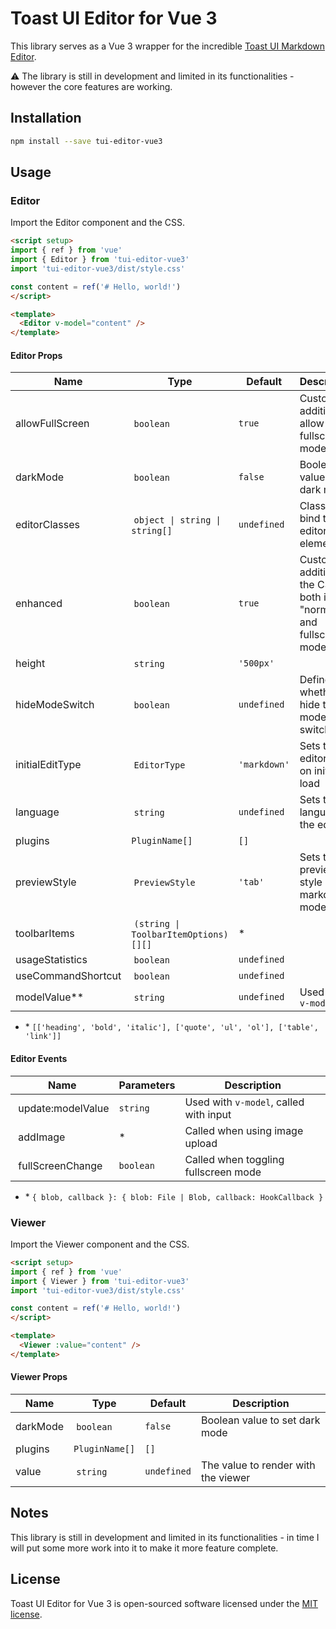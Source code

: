 # Toast UI Editor for Vue 3

This library serves as a Vue 3 wrapper for the incredible [Toast UI Markdown Editor](https://nhn.github.io/tui.editor).

⚠️ The library is still in development and limited in its functionalities - however the core features are working.

## Installation

```bash
npm install --save tui-editor-vue3
```

## Usage

### Editor

Import the Editor component and the CSS.

```html
<script setup>
import { ref } from 'vue'
import { Editor } from 'tui-editor-vue3'
import 'tui-editor-vue3/dist/style.css'

const content = ref('# Hello, world!')
</script>

<template>
  <Editor v-model="content" />
</template>
```

#### Editor Props

| Name               | Type                                 | Default      | Description |
| ------------------ | ------------------------------------ | ------------ | ----------- |
| allowFullScreen    | `boolean`                            | `true`       | Custom addition to allow fullscreen mode |
| darkMode           | `boolean`                            | `false`      | Boolean value to set dark mode |
| editorClasses      | `object \| string \| string[]`       | `undefined`  | Classes to bind to the editor element |
| enhanced           | `boolean`                            | `true`       | Custom additions to the CSS both in "normal" and fullscreen mode |
| height             | `string`                             | `'500px'`    |
| hideModeSwitch     | `boolean`                            | `undefined`  | Defines whether to hide the mode switch tab |
| initialEditType    | `EditorType`                         | `'markdown'` | Sets the editor type on initial load |
| language           | `string`                             | `undefined`  | Sets the language of the editor |
| plugins            | `PluginName[]`                       | `[]`         |
| previewStyle       | `PreviewStyle`                       | `'tab'`      | Sets the preview style in the markdown mode |
| toolbarItems       | `(string \| ToolbarItemOptions)[][]` | \*           |
| usageStatistics    | `boolean`                            | `undefined`  |
| useCommandShortcut | `boolean`                            | `undefined`  |
| modelValue**       | `string`                             | `undefined`  | Used with `v-model` |

- \* `[['heading', 'bold', 'italic'], ['quote', 'ul', 'ol'], ['table', 'link']]`

#### Editor Events

| Name              | Parameters | Description       |
| ----------------- | ---------- | ----------------- |
| update:modelValue | `string`   | Used with `v-model`, called with input |
| addImage          | *          | Called when using image upload |
| fullScreenChange  | `boolean`  | Called when toggling fullscreen mode |

- \* `{ blob, callback }: { blob: File | Blob, callback: HookCallback }`

### Viewer

Import the Viewer component and the CSS.

```html
<script setup>
import { ref } from 'vue'
import { Viewer } from 'tui-editor-vue3'
import 'tui-editor-vue3/dist/style.css'

const content = ref('# Hello, world!')
</script>

<template>
  <Viewer :value="content" />
</template>
```

#### Viewer Props

| Name     | Type           | Default     | Description |
| -------- | -------------- | ----------- | ----------- |
| darkMode | `boolean`      | `false`     | Boolean value to set dark mode |
| plugins  | `PluginName[]` | `[]`        |
| value    | `string`       | `undefined` | The value to render with the viewer |

## Notes

This library is still in development and limited in its functionalities - in time I will put some more work into it to make it more feature complete.

## License

Toast UI Editor for Vue 3 is open-sourced software licensed under the [MIT license](LICENSE).
